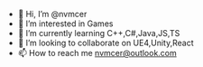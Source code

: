 - 👋 Hi, I’m @nvmcer
- 👀 I’m interested in Games
- 🌱 I’m currently learning C++,C#,Java,JS,TS
- 💞️ I’m looking to collaborate on UE4,Unity,React
- 📫 How to reach me nvmcer@outlook.com

<!---
nvmcer/nvmcer is a ✨ special ✨ repository because its `README.md` (this file) appears on your GitHub profile.
You can click the Preview link to take a look at your changes.
--->
